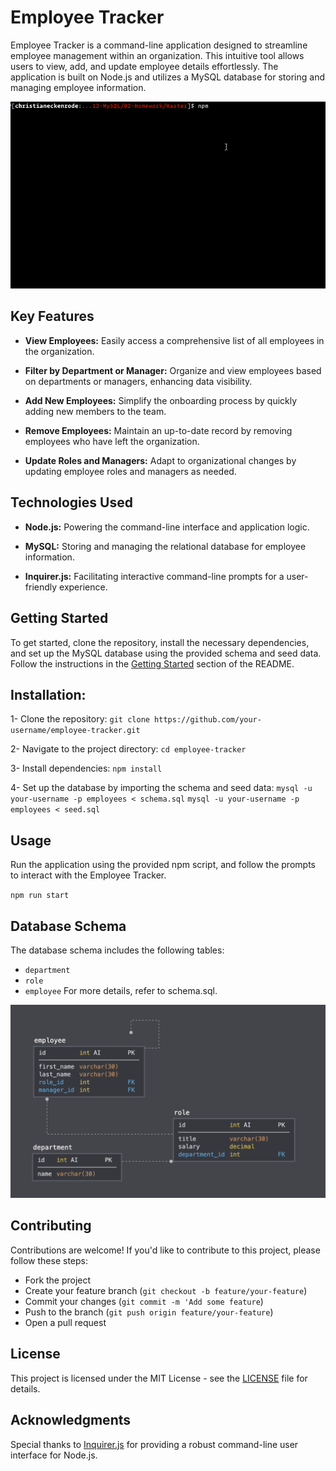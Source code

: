 # Employee Tracker

Employee Tracker is a command-line application designed to streamline employee management within an organization. This intuitive tool allows users to view, add, and update employee details effortlessly. The application is built on Node.js and utilizes a MySQL database for storing and managing employee information.

![Employee Tracker Demo](./Assets/employee-tracker.gif)

## Key Features

- **View Employees:** Easily access a comprehensive list of all employees in the organization.
  
- **Filter by Department or Manager:** Organize and view employees based on departments or managers, enhancing data visibility.
  
- **Add New Employees:** Simplify the onboarding process by quickly adding new members to the team.
  
- **Remove Employees:** Maintain an up-to-date record by removing employees who have left the organization.
  
- **Update Roles and Managers:** Adapt to organizational changes by updating employee roles and managers as needed.

## Technologies Used

- **Node.js:** Powering the command-line interface and application logic.
  
- **MySQL:** Storing and managing the relational database for employee information.
  
- **Inquirer.js:** Facilitating interactive command-line prompts for a user-friendly experience.

## Getting Started

To get started, clone the repository, install the necessary dependencies, and set up the MySQL database using the provided schema and seed data. Follow the instructions in the [Getting Started](#getting-started) section of the README.

## Installation:

1- Clone the repository:
`git clone https://github.com/your-username/employee-tracker.git`

2- Navigate to the project directory:
`cd employee-tracker`

3- Install dependencies:
`npm install`

4- Set up the database by importing the schema and seed data:
`mysql -u your-username -p employees < schema.sql`
`mysql -u your-username -p employees < seed.sql`


## Usage

Run the application using the provided npm script, and follow the prompts to interact with the Employee Tracker.

`npm run start`

## Database Schema

The database schema includes the following tables:

* `department`
* `role`
* `employee`
For more details, refer to schema.sql.

![Database Schema](Assets/schema.png)

## Contributing

Contributions are welcome! If you'd like to contribute to this project, please follow these steps:

- Fork the project     
- Create your feature branch (`git checkout -b feature/your-feature`)     
- Commit your changes (`git commit -m 'Add some feature`)    
- Push to the branch (`git push origin feature/your-feature`)     
- Open a pull request     

## License

This project is licensed under the MIT License - see the [LICENSE](LICENSE) file for details.

## Acknowledgments

Special thanks to [Inquirer.js](https://www.npmjs.com/package/inquirer) for providing a robust command-line user interface for Node.js.



